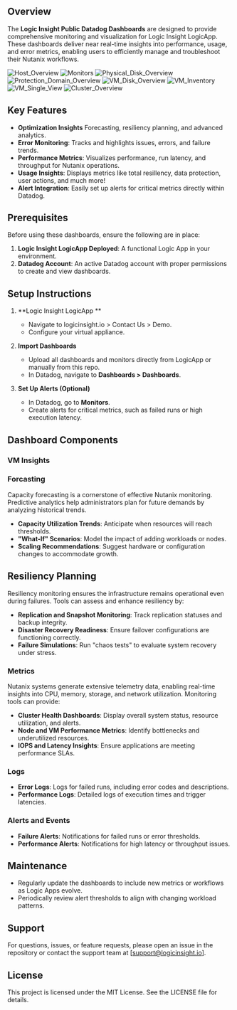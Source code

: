 ## Overview  
The **Logic Insight Public Datadog Dashboards** are designed to provide comprehensive monitoring and visualization for Logic Insight LogicApp. These dashboards deliver near real-time insights into performance, usage, and error metrics, enabling users to efficiently manage and troubleshoot their Nutanix workflows.  

![Host_Overview](https://github.com/user-attachments/assets/db88bd26-10e8-493c-92a2-0bcf45464eff)
![Monitors](https://github.com/user-attachments/assets/1505c12e-5cc7-40d4-bac3-9748ea42b0fd)
![Physical_Disk_Overview](https://github.com/user-attachments/assets/61d3705c-b860-4bd9-9d42-aa0becfb8f76)
![Protection_Domain_Overview](https://github.com/user-attachments/assets/8434a98e-de32-41bc-bbc4-1822017235fd)
![VM_Disk_Overview](https://github.com/user-attachments/assets/834daef8-7b9e-4cd0-976e-f9f870328ef0)
![VM_Inventory](https://github.com/user-attachments/assets/7b71d11b-5388-4c3a-8d70-2bbfc77098a0)
![VM_Single_View](https://github.com/user-attachments/assets/cef76a1c-f277-4b6a-9a00-baf550d1baec)
![Cluster_Overview](https://github.com/user-attachments/assets/137bf619-ae72-4b4d-9d29-6cdfb24bca09)


## Key Features
- **Optimization Insights** Forecasting, resiliency planning, and advanced analytics.
- **Error Monitoring**: Tracks and highlights issues, errors, and failure trends.  
- **Performance Metrics**: Visualizes performance, run latency, and throughput for Nutanix operations.  
- **Usage Insights**: Displays metrics like total resillency, data protection, user actions, and much more!  
- **Alert Integration**: Easily set up alerts for critical metrics directly within Datadog.  

## Prerequisites  
Before using these dashboards, ensure the following are in place:  
1. **Logic Insight LogicApp Deployed**: A functional Logic App in your environment.  
2. **Datadog Account**: An active Datadog account with proper permissions to create and view dashboards.  

## Setup Instructions  

1. **Logic Insight LogicApp **  
   - Navigate to logicinsight.io > Contact Us > Demo.  
   - Configure your virtual appliance.  

2. **Import Dashboards**  
   - Upload all dashboards and monitors directly from LogicApp or manually from this repo.  
   - In Datadog, navigate to **Dashboards > Dashboards**.   

3. **Set Up Alerts (Optional)**  
   - In Datadog, go to **Monitors**.  
   - Create alerts for critical metrics, such as failed runs or high execution latency.  

## Dashboard Components  

### VM Insights

### Forcasting
Capacity forecasting is a cornerstone of effective Nutanix monitoring. Predictive analytics help administrators plan for future demands by analyzing historical trends.  
- **Capacity Utilization Trends**: Anticipate when resources will reach thresholds.  
- **"What-If" Scenarios**: Model the impact of adding workloads or nodes.  
- **Scaling Recommendations**: Suggest hardware or configuration changes to accommodate growth.  

## Resiliency Planning
Resiliency monitoring ensures the infrastructure remains operational even during failures. Tools can assess and enhance resiliency by:  
- **Replication and Snapshot Monitoring**: Track replication statuses and backup integrity.  
- **Disaster Recovery Readiness**: Ensure failover configurations are functioning correctly.  
- **Failure Simulations**: Run "chaos tests" to evaluate system recovery under stress.  

### Metrics  
Nutanix systems generate extensive telemetry data, enabling real-time insights into CPU, memory, storage, and network utilization. Monitoring tools can provide:  
- **Cluster Health Dashboards**: Display overall system status, resource utilization, and alerts.  
- **Node and VM Performance Metrics**: Identify bottlenecks and underutilized resources.  
- **IOPS and Latency Insights**: Ensure applications are meeting performance SLAs.  

### Logs  
- **Error Logs**: Logs for failed runs, including error codes and descriptions.  
- **Performance Logs**: Detailed logs of execution times and trigger latencies.  

### Alerts and Events  
- **Failure Alerts**: Notifications for failed runs or error thresholds.  
- **Performance Alerts**: Notifications for high latency or throughput issues.  

## Maintenance  
- Regularly update the dashboards to include new metrics or workflows as Logic Apps evolve.  
- Periodically review alert thresholds to align with changing workload patterns.  

## Support  
For questions, issues, or feature requests, please open an issue in the repository or contact the support team at [support@logicinsight.io].  

## License  
This project is licensed under the MIT License. See the LICENSE file for details.  
